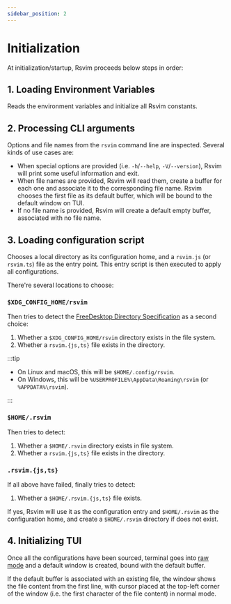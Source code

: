 ```yaml
---
sidebar_position: 2
---
```


# Initialization

At initialization/startup, Rsvim proceeds below steps in order:

## 1. Loading Environment Variables

Reads the environment variables and initialize all Rsvim constants.

## 2. Processing CLI arguments

Options and file names from the `rsvim` command line are inspected. Several kinds of use cases are:

- When special options are provided (i.e. `-h`/`--help`, `-V`/`--version`), Rsvim will print some useful information and exit.
- When file names are provided, Rsvim will read them, create a buffer for each one and associate it to the corresponding file name. Rsvim chooses the first file as its default buffer, which will be bound to the default window on TUI.
- If no file name is provided, Rsvim will create a default empty buffer, associated with no file name.

## 3. Loading configuration script

Chooses a local directory as its configuration home, and a `rsvim.js` (or `rsvim.ts`) file as the entry point. This entry script is then executed to apply all configurations.

There're several locations to choose:

### `$XDG_CONFIG_HOME/rsvim`

Then tries to detect the [FreeDesktop Directory Specification](https://specifications.freedesktop.org/basedir-spec/latest/) as a second choice:

1. Whether a `$XDG_CONFIG_HOME/rsvim` directory exists in the file system.
2. Whether a `rsvim.{js,ts}` file exists in the directory.

:::tip

- On Linux and macOS, this will be `$HOME/.config/rsvim`.
- On Windows, this will be `%USERPROFILE%\AppData\Roaming\rsvim` (or `%APPDATA%\rsvim`).

:::

### `$HOME/.rsvim`

Then tries to detect:

1. Whether a `$HOME/.rsvim` directory exists in file system.
2. Whether a `rsvim.{js,ts}` file exists in the directory.

### `.rsvim.{js,ts}`

If all above have failed, finally tries to detect:

1. Whether a `$HOME/.rsvim.{js,ts}` file exists.

If yes, Rsvim will use it as the configuration entry and `$HOME/.rsvim` as the configuration home, and create a `$HOME/.rsvim` directory if does not exist.

## 4. Initializing TUI

Once all the configurations have been sourced, terminal goes into [raw mode](https://en.wikipedia.org/wiki/Terminal_mode) and a default window is created, bound with the default buffer.

If the default buffer is associated with an existing file, the window shows the file content from the first line, with cursor placed at the top-left corner of the window (i.e. the first character of the file content) in normal mode.
